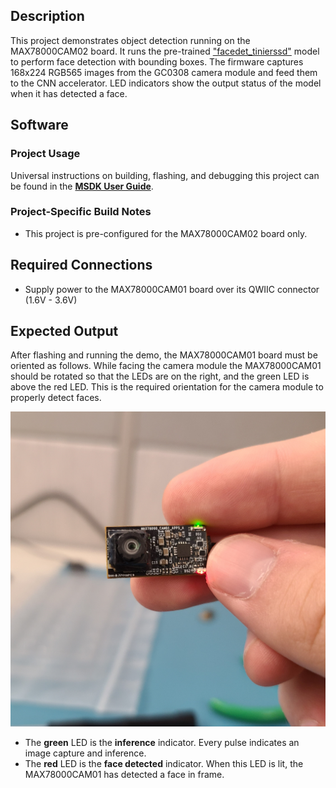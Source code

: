 ## Description

This project demonstrates object detection running on the MAX78000CAM02 board.  It runs the pre-trained ["facedet_tinierssd"](https://github.com/MaximIntegratedAI/ai8x-synthesis/blob/develop/networks/ai85-facedet-tinierssd.yaml) model to perform face detection with bounding boxes.  The firmware captures 168x224 RGB565 images from the GC0308 camera module and feed them to the CNN accelerator.  LED indicators show the output status of the model when it has detected a face.

## Software

### Project Usage

Universal instructions on building, flashing, and debugging this project can be found in the **[MSDK User Guide](https://analog-devices-msdk.github.io/msdk/USERGUIDE/)**.

### Project-Specific Build Notes

* This project is pre-configured for the MAX78000CAM02 board only.

## Required Connections

* Supply power to the MAX78000CAM01 board over its QWIIC connector (1.6V - 3.6V)

## Expected Output

After flashing and running the demo, the MAX78000CAM01 board must be oriented as follows.  While facing the camera module the MAX78000CAM01 should be rotated so that the LEDs are on the right, and the green LED is above the red LED.  This is the required orientation for the camera module to properly detect faces.

![MAX78000CAM01 Orientation](res/cam01_leds.jpg)

* The **green** LED is the **inference** indicator.  Every pulse indicates an image capture and inference.
* The **red** LED is the **face detected** indicator.  When this LED is lit, the MAX78000CAM01 has detected a face in frame.
